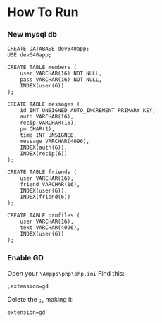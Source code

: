 # How To Run
### New mysql db
```
CREATE DATABASE dev640app;
USE dev640app;

CREATE TABLE members (
    user VARCHAR(16) NOT NULL,
    pass VARCHAR(16) NOT NULL,
    INDEX(user(6))
);

CREATE TABLE messages (
    id INT UNSIGNED AUTO_INCREMENT PRIMARY KEY,
    auth VARCHAR(16),
    recip VARCHAR(16),
    pm CHAR(1),
    time INT UNSIGNED,
    message VARCHAR(4096),
    INDEX(auth(6)),
    INDEX(recip(6))
);

CREATE TABLE friends (
    user VARCHAR(16),
    friend VARCHAR(16),
    INDEX(user(6)),
    INDEX(friend(6))
);

CREATE TABLE profiles (
    user VARCHAR(16),
    text VARCHAR(4096),
    INDEX(user(6))
);
```
### Enable GD
Open your ``\Ampps\php\php.ini``
Find this:
```
;extension=gd
```
Delete the ``;``, making it:
```
extension=gd
```